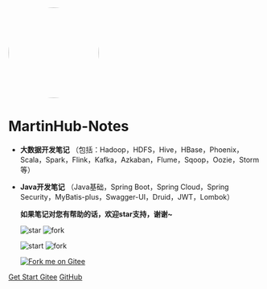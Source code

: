 <img width="180px" style="border-radius: 50%" bor src="https://gitee.com/MartinHub/MartinHub-notes/raw/master/favicon.jpg">

# MartinHub-Notes

- **大数据开发笔记** （包括：Hadoop，HDFS，Hive，HBase，Phoenix，Scala，Spark，Flink，Kafka，Azkaban，Flume，Sqoop，Oozie，Storm等）

- **Java开发笔记** （Java基础，Spring Boot，Spring Cloud，Spring Security，MyBatis-plus，Swagger-UI，Druid，JWT，Lombok）

  **如果笔记对您有帮助的话，欢迎star支持，谢谢~**

  ![star](https://gitee.com/MartinHub/MartinHub-notes/badge/star.svg?theme=dark) ![fork](https://gitee.com/MartinHub/MartinHub-notes/badge/fork.svg?theme=dark)

  ![start](https://img.shields.io/github/stars/MartinHub-plus/MartinHub-notes?style=flat) ![fork](https://img.shields.io/github/forks/MartinHub-plus/MartinHub-notes?style=flat)

  [![Fork me on Gitee](https://gitee.com/MartinHub/MartinHub-notes/widgets/widget_3.svg)](https://gitee.com/MartinHub/MartinHub-notes)

[Get Start ](README.md) [Gitee](https://gitee.com/MartinHub)  [GitHub](https://github.com/MartinHub-plus) 